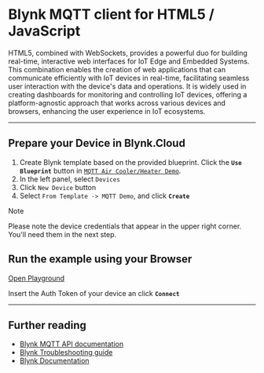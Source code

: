 
# Blynk MQTT client for HTML5 / JavaScript

HTML5, combined with WebSockets, provides a powerful duo for building real-time, interactive
web interfaces for IoT Edge and Embedded Systems. This combination enables the creation of
web applications that can communicate efficiently with IoT devices in real-time, facilitating
seamless user interaction with the device's data and operations. It is widely used in creating
dashboards for monitoring and controlling IoT devices, offering a platform-agnostic approach
that works across various devices and browsers, enhancing the user experience in IoT ecosystems.

---

## Prepare your Device in Blynk.Cloud

1. Create Blynk template based on the provided blueprint. Click the **`Use Blueprint`** button in [`MQTT Air Cooler/Heater Demo`](https://blynk.cloud/dashboard/blueprints/Library/TMPL4zGiS1A7l).
2. In the left panel, select `Devices`
3. Click `New Device` button
4. Select `From Template -> MQTT Demo`, and click **`Create`**

> [!NOTE]
> Please note the device credentials that appear in the upper right corner. You'll need them in the next step.

## Run the example using your Browser

[Open Playground](https://bit.ly/Blynk-HTML5-MQTT-Sample)

Insert the Auth Token of your device an click **`Connect`**

---

## Further reading

- [Blynk MQTT API documentation](https://docs.blynk.io/en/blynk.cloud-mqtt-api/device-mqtt-api)
- [Blynk Troubleshooting guide](https://docs.blynk.io/en/troubleshooting/general-issues)
- [Blynk Documentation](https://docs.blynk.io/en)

